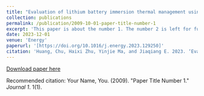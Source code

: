 ```yaml
---
title: "Evaluation of lithium battery immersion thermal management using a novel pentaerythritol ester coolant"
collection: publications
permalink: /publication/2009-10-01-paper-title-number-1
excerpt: 'This paper is about the number 1. The number 2 is left for future work.'
date: 2023-12-01
venue: 'Energy'
paperurl: '[https://doi.org/10.1016/j.energy.2023.129250]'
citation: 'Huang, Chu, Haixi Zhu, Yinjie Ma, and Jiaqiang E. 2023. ‘Evaluation of Lithium Battery Immersion Thermal Management Using a Novel Pentaerythritol Ester Coolant’. Energy 284:129250.'
---
```


[Download paper here](https://doi.org/10.1016/j.energy.2023.129250)

Recommended citation: Your Name, You. (2009). "Paper Title Number 1." <i>Journal 1</i>. 1(1).
